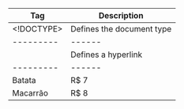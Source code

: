 Tag       | Description
--------- | ------
<!DOCTYPE>| Defines the document type
--------- | ------
<a>       | Defines a hyperlink
--------- | ------
Batata    | R$ 7
Macarrão  | R$ 8
